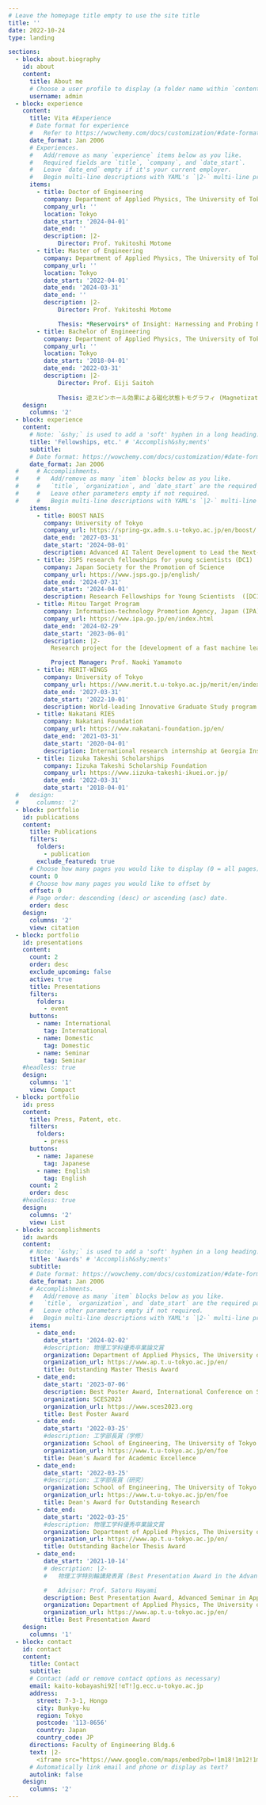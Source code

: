 ```yaml
---
# Leave the homepage title empty to use the site title
title: ''
date: 2022-10-24
type: landing

sections:
  - block: about.biography
    id: about
    content:
      title: About me
      # Choose a user profile to display (a folder name within `content/authors/`)
      username: admin
  - block: experience
    content:
      title: Vita #Experience
      # Date format for experience
      #   Refer to https://wowchemy.com/docs/customization/#date-format
      date_format: Jan 2006
      # Experiences.
      #   Add/remove as many `experience` items below as you like.
      #   Required fields are `title`, `company`, and `date_start`.
      #   Leave `date_end` empty if it's your current employer.
      #   Begin multi-line descriptions with YAML's `|2-` multi-line prefix.
      items:
        - title: Doctor of Engineering
          company: Department of Applied Physics, The University of Tokyo
          company_url: ''
          location: Tokyo
          date_start: '2024-04-01'
          date_end: ''
          description: |2-
              Director: Prof. Yukitoshi Motome
        - title: Master of Engineering
          company: Department of Applied Physics, The University of Tokyo
          company_url: ''
          location: Tokyo
          date_start: '2022-04-01'
          date_end: '2024-03-31'
          date_end: ''
          description: |2-
              Director: Prof. Yukitoshi Motome

              Thesis: *Reservoirs* of Insight: Harnessing and Probing Nature via Computational Paradigms ([Outstanding Master Thesis Award](https://www.ap.t.u-tokyo.ac.jp/themes/ap_t_u-tokyo/campus/pdf/2023/2023M.pdf))
        - title: Bachelor of Engineering
          company: Department of Applied Physics, The University of Tokyo
          company_url: ''
          location: Tokyo
          date_start: '2018-04-01'
          date_end: '2022-03-31'
          description: |2-
              Director: Prof. Eiji Saitoh
              
              Thesis: 逆スピンホール効果による磁化状態トモグラフィ (Magnetization state tomography by inverse spin-Hall effect) ([Outstanding Bachelor Thesis Award](https://www.ap.t.u-tokyo.ac.jp/themes/ap_t_u-tokyo/campus/pdf/2021/2021B.pdf))
    design:
      columns: '2'
  - block: experience
    content:
      # Note: `&shy;` is used to add a 'soft' hyphen in a long heading.
      title: 'Fellowships, etc.' # 'Accomplish&shy;ments'
      subtitle:
      # Date format: https://wowchemy.com/docs/customization/#date-format
      date_format: Jan 2006
  #     # Accomplishments.
  #     #   Add/remove as many `item` blocks below as you like.
  #     #   `title`, `organization`, and `date_start` are the required parameters.
  #     #   Leave other parameters empty if not required.
  #     #   Begin multi-line descriptions with YAML's `|2-` multi-line prefix.
      items:
        - title: BOOST NAIS
          company: University of Tokyo
          company_url: https://spring-gx.adm.s.u-tokyo.ac.jp/en/boost/
          date_end: '2027-03-31'
          date_start: '2024-08-01'
          description: Advanced AI Talent Development to Lead the Next-Generation Intelligent Society ([BOOST NAIS](https://spring-gx.adm.s.u-tokyo.ac.jp/en/boost/))
        - title: JSPS research fellowships for young scientists (DC1)
          company: Japan Society for the Promotion of Science
          company_url: https://www.jsps.go.jp/english/
          date_end: '2024-07-31'
          date_start: '2024-04-01'
          description: Research Fellowships for Young Scientists  ([DC1](https://www.jsps.go.jp/english/e-pd/))
        - title: Mitou Target Program
          company: Information-technology Promotion Agency, Japan (IPA)
          company_url: https://www.ipa.go.jp/en/index.html
          date_end: '2024-02-29'
          date_start: '2023-06-01'
          description: |2-
            Research project for the [development of a fast machine learning method based on quantum reservoir computing](https://www.ipa.go.jp/jinzai/mitou/target/2023/gaiyou_yn-2.html)

            Project Manager: Prof. Naoki Yamamoto
        - title: MERIT-WINGS
          company: University of Tokyo
          company_url: https://www.merit.t.u-tokyo.ac.jp/merit/en/index.html
          date_end: '2027-03-31'
          date_start: '2022-10-01'
          description: World-leading Innovative Graduate Study program for Materials Research, Information, and Technology ([MERIT-WINGS](https://www.merit.t.u-tokyo.ac.jp/merit/en/index.html))
        - title: Nakatani RIES
          company: Nakatani Foundation
          company_url: https://www.nakatani-foundation.jp/en/
          date_end: '2021-03-31'
          date_start: '2020-04-01'
          description: International research internship at Georgia Institute of Technology (online)
        - title: Iizuka Takeshi Scholarships
          company: Iizuka Takeshi Scholarship Foundation
          company_url: https://www.iizuka-takeshi-ikuei.or.jp/
          date_end: '2022-03-31'
          date_start: '2018-04-01'
  #   design:
  #     columns: '2'
  - block: portfolio
    id: publications
    content:
      title: Publications
      filters:
        folders:
          - publication
        exclude_featured: true
      # Choose how many pages you would like to display (0 = all pages)
      count: 0
      # Choose how many pages you would like to offset by
      offset: 0
      # Page order: descending (desc) or ascending (asc) date.
      order: desc
    design:
      columns: '2'
      view: citation
  - block: portfolio
    id: presentations
    content:
      count: 2
      order: desc
      exclude_upcoming: false
      active: true
      title: Presentations
      filters:
        folders:
          - event
      buttons:
        - name: International
          tag: International
        - name: Domestic
          tag: Domestic
        - name: Seminar
          tag: Seminar
    #headless: true
    design:
      columns: '1'
      view: Compact
  - block: portfolio
    id: press
    content:
      title: Press, Patent, etc.
      filters:
        folders:
          - press
      buttons:
        - name: Japanese
          tag: Japanese
        - name: English
          tag: English
      count: 2
      order: desc
    #headless: true
    design:
      columns: '2'
      view: List
  - block: accomplishments
    id: awards
    content:
      # Note: `&shy;` is used to add a 'soft' hyphen in a long heading.
      title: 'Awards' # 'Accomplish&shy;ments'
      subtitle:
      # Date format: https://wowchemy.com/docs/customization/#date-format
      date_format: Jan 2006
      # Accomplishments.
      #   Add/remove as many `item` blocks below as you like.
      #   `title`, `organization`, and `date_start` are the required parameters.
      #   Leave other parameters empty if not required.
      #   Begin multi-line descriptions with YAML's `|2-` multi-line prefix.
      items:
        - date_end: 
          date_start: '2024-02-02'
          #description: 物理工学科優秀卒業論文賞
          organization: Department of Applied Physics, The University of Tokyo
          organization_url: https://www.ap.t.u-tokyo.ac.jp/en/
          title: Outstanding Master Thesis Award
        - date_end: 
          date_start: '2023-07-06'
          description: Best Poster Award, International Conference on Strongly Correlated Electron Systems 2023
          organization: SCES2023
          organization_url: https://www.sces2023.org
          title: Best Poster Award
        - date_end: 
          date_start: '2022-03-25'
          #description: 工学部長賞（学修）
          organization: School of Engineering, The University of Tokyo
          organization_url: https://www.t.u-tokyo.ac.jp/en/foe
          title: Dean's Award for Academic Excellence
        - date_end: 
          date_start: '2022-03-25'
          #description: 工学部長賞（研究）
          organization: School of Engineering, The University of Tokyo
          organization_url: https://www.t.u-tokyo.ac.jp/en/foe
          title: Dean's Award for Outstanding Research
        - date_end: 
          date_start: '2022-03-25'
          #description: 物理工学科優秀卒業論文賞
          organization: Department of Applied Physics, The University of Tokyo
          organization_url: https://www.ap.t.u-tokyo.ac.jp/en/
          title: Outstanding Bachelor Thesis Award
        - date_end: 
          date_start: '2021-10-14'
          # description: |2-
          #   物理工学特別輪講発表賞 (Best Presentation Award in the Advanced Seminar in Applied Physics)

          #   Advisor: Prof. Satoru Hayami
          description: Best Presentation Award, Advanced Seminar in Applied Physics
          organization: Department of Applied Physics, The University of Tokyo
          organization_url: https://www.ap.t.u-tokyo.ac.jp/en/
          title: Best Presentation Award
    design:
      columns: '1'
  - block: contact
    id: contact
    content:
      title: Contact
      subtitle:
      # Contact (add or remove contact options as necessary)
      email: kaito-kobayashi92[!αΤ!]g.ecc.u-tokyo.ac.jp
      address:
        street: 7-3-1, Hongo
        city: Bunkyo-ku
        region: Tokyo
        postcode: '113-8656'
        country: Japan
        country_code: JP
      directions: Faculty of Engineering Bldg.6
      text: |2-
        <iframe src="https://www.google.com/maps/embed?pb=!1m18!1m12!1m3!1d3239.489477283997!2d139.75839867605993!3d35.71417877257663!2m3!1f0!2f0!3f0!3m2!1i1024!2i768!4f13.1!3m3!1m2!1s0x60188c31b1189969%3A0xc9429c48c85c9716!2sFaculty%20of%20Engineering%20Building%206!5e0!3m2!1sen!2sjp!4v1699689477620!5m2!1sen!2sjp" width="600" height="450" style="border:0;" allowfullscreen="" loading="lazy" referrerpolicy="no-referrer-when-downgrade"></iframe>
      # Automatically link email and phone or display as text?
      autolink: false
    design:
      columns: '2'
---
```

